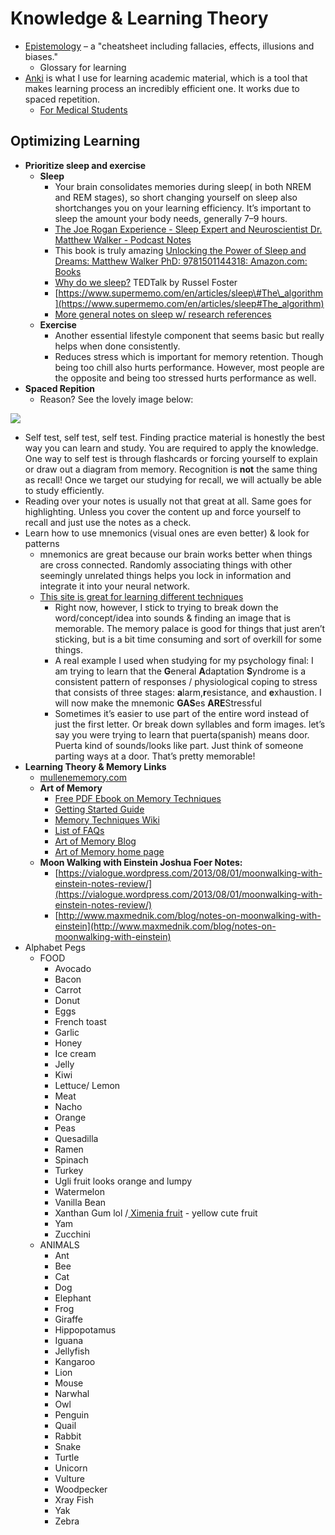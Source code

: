 # Knowledge & Learning Theory

* [Epistemology](https://wiki.xxiivv.com/#epistemology) – a "cheatsheet including fallacies, effects, illusions and biases."
  * Glossary for learning
* [Anki](https://apps.ankiweb.net) is what I use for learning academic material, which is a tool that makes learning process an incredibly efficient one. It works due to spaced repetition. 
  * [For Medical Students](https://www.reddit.com/r/medicalschoolanki/comments/bu4en7/the_longawaited_anking_overhaul/)

## Optimizing Learning

* **Prioritize sleep and exercise**
  * **Sleep**
    * Your brain consolidates memories during sleep\( in both NREM and REM stages\), so short changing yourself on sleep also shortchanges you on your learning efficiency. It’s important to sleep the amount your body needs, generally 7–9 hours. 
    * [The Joe Rogan Experience - Sleep Expert and Neuroscientist Dr. Matthew Walker - Podcast Notes](https://podcastnotes.org/2018/04/29/why-we-sleep/)
    * This book is truly amazing [Unlocking the Power of Sleep and Dreams: Matthew Walker PhD: 9781501144318: Amazon.com: Books](https://amzn.to/2sLOhtR)
    * [Why do we sleep?](https://www.ted.com/talks/russell_foster_why_do_we_sleep?language=en) TEDTalk by Russel Foster
    * [https://www.supermemo.com/en/articles/sleep\#The\_algorithm](https://www.supermemo.com/en/articles/sleep#The_algorithm)
    * [More general notes on sleep w/ research references](health-and-fitness/sleep.md)
  * **Exercise**
    * Another essential lifestyle component that seems basic but really helps when done consistently. 
    * Reduces stress which is important for memory retention. Though being too chill also hurts performance. However, most people are the opposite and being too stressed hurts performance as well. 
* **Spaced Repition**
  * Reason? See the lovely image below:

![](https://qph.fs.quoracdn.net/main-qimg-981db170a48505f85c5befb3741d1308)

* Self test, self test, self test. Finding practice material is honestly the best way you can learn and study. You are required to apply the knowledge. One way to self test is through flashcards or forcing yourself to explain or draw out a diagram from memory. Recognition is **not** the same thing as recall! Once we target our studying for recall, we will actually be able to study efficiently.
* Reading over your notes is usually not that great at all. Same goes for highlighting. Unless you cover the content up and force yourself to recall and just use the notes as a check.
* Learn how to use mnemonics \(visual ones are even better\) & look for patterns
  * mnemonics are great because our brain works better when things are cross connected. Randomly associating things with other seemingly unrelated things helps you lock in information and integrate it into your neural network.
  * [This site is great for learning different techniques](https://artofmemory.com/)
    * Right now, however, I stick to trying to break down the word/concept/idea into sounds & finding an image that is memorable. The memory palace is good for things that just aren’t sticking, but is a bit time consuming and sort of overkill for some things.
    * A real example I used when studying for my psychology final: I am trying to learn that the **G**eneral **A**daptation **S**yndrome is a consistent pattern of responses / physiological coping to stress that consists of three stages: **a**larm,**r**esistance, and **e**xhaustion. I will now make the mnemonic **GAS**es **ARE**Stressful
    * Sometimes it’s easier to use part of the entire word instead of just the first letter. Or break down syllables and form images. let’s say you were trying to learn that puerta\(spanish\) means door. Puerta kind of sounds/looks like part. Just think of someone parting ways at a door. That’s pretty memorable!
* **Learning Theory & Memory Links**
  * [mullenememory.com](https://mullenmemory.com)
  * **Art of Memory**
    * [Free PDF Ebook on Memory Techniques ](https://artofmemory.com/ebook)
    * [Getting Started Guide  ](https://artofmemory.com/start)
    * [Memory Techniques Wiki  ](https://artofmemory.com/wiki/Main_Page)
    * [List of FAQs  ](https://artofmemory.com/faqs)
    * [Art of Memory Blog ](https://blog.artofmemory.com/)
    * [Art of Memory home page ](https://artofmemory.com/)
  * **Moon Walking with Einstein Joshua Foer Notes:**
    * [https://vialogue.wordpress.com/2013/08/01/moonwalking-with-einstein-notes-review/](https://vialogue.wordpress.com/2013/08/01/moonwalking-with-einstein-notes-review/) 
    * [http://www.maxmednik.com/blog/notes-on-moonwalking-with-einstein](http://www.maxmednik.com/blog/notes-on-moonwalking-with-einstein)
* Alphabet Pegs
  * FOOD
    * Avocado
    * Bacon
    * Carrot
    * Donut
    * Eggs
    * French toast
    * Garlic
    * Honey
    * Ice cream
    * Jelly
    * Kiwi
    * Lettuce/ Lemon
    * Meat
    * Nacho
    * Orange
    * Peas
    * Quesadilla
    * Ramen
    * Spinach
    * Turkey
    * Ugli fruit looks orange and lumpy
    * Watermelon
    * Vanilla Bean
    * Xanthan Gum lol /[ Ximenia fruit](http://3.bp.blogspot.com/-lglPMaUQivo/Up5rJUpHAEI/AAAAAAAAAPs/QPu7VN6IwJo/s320/Ximenia.jpg) - yellow cute fruit
    * Yam
    * Zucchini
  * ANIMALS
    * Ant
    * Bee
    * Cat
    * Dog
    * Elephant
    * Frog 
    * Giraffe
    * Hippopotamus
    * Iguana
    * Jellyfish
    * Kangaroo
    * Lion
    * Mouse
    * Narwhal
    * Owl
    * Penguin
    * Quail
    * Rabbit
    * Snake
    * Turtle
    * Unicorn
    * Vulture
    * Woodpecker
    * Xray Fish
    * Yak
    * Zebra

